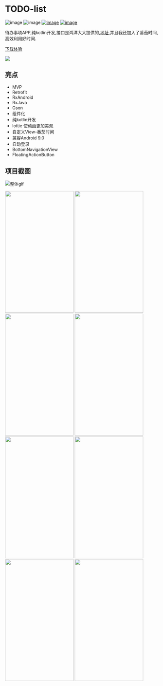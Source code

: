 # TODO-list

![image](https://img.shields.io/badge/api-%2B19-blue.svg)
![image](https://img.shields.io/badge/license-Apache2.0-blue.svg)
[![image](https://img.shields.io/badge/author-xfhy-orange.svg)](https://github.com/xfhy)
[![image](https://img.shields.io/badge/CSDN-潇风寒月-orange.svg)](https://blog.csdn.net/xfhy_)

待办事项APP,纯kotlin开发,接口是鸿洋大大提供的,[地址](http://www.wanandroid.com/blog/show/2),并且我还加入了番茄时间,高效利用好时间.

[下载体验](/pic/app-release.apk)

![](http://olg7c0d2n.bkt.clouddn.com/18-8-28/11906890.jpg)

## 亮点

- MVP
- Retrofit
- RxAndroid
- RxJava
- Gson
- 组件化
- 纯kotlin开发
- lottie 使动画更加美观
- 自定义View-番茄时间
- 兼容Android 9.0
- 自动登录
- BottomNavigationView
- FloatingActionButton

## 项目截图

![整体gif](/pic/all.gif)

<p>
<img src="/pic/pic1.png" width="225" height="400"/>
<img src="/pic/pic2.png" width="225" height="400"/>
<img src="/pic/pic3.png" width="225" height="400"/>
<img src="/pic/pic4.png" width="225" height="400"/>
<img src="/pic/pic5.png" width="225" height="400"/>
<img src="/pic/pic6.png" width="225" height="400"/>
<img src="/pic/pic7.png" width="225" height="400"/>
<img src="/pic/pic8.png" width="225" height="400"/>
</p>
